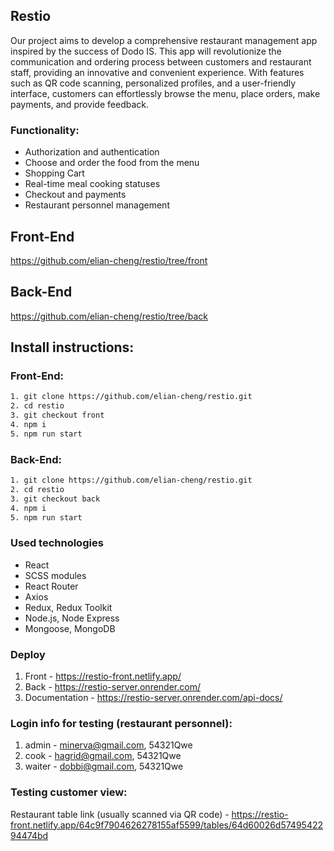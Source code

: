 ## Restio

Our project aims to develop a comprehensive restaurant management app inspired by the success of Dodo IS. This app will revolutionize the communication and ordering process between customers and restaurant staff, providing an innovative and convenient experience. With features such as QR code scanning, personalized profiles, and a user-friendly interface, customers can effortlessly browse the menu, place orders, make payments, and provide feedback.

### Functionality:

- Authorization and authentication
- Choose and order the food from the menu
- Shopping Cart
- Real-time meal cooking statuses
- Checkout and payments
- Restaurant personnel management

## Front-End

https://github.com/elian-cheng/restio/tree/front

## Back-End

https://github.com/elian-cheng/restio/tree/back

## Install instructions:

### Front-End:

```bash
1. git clone https://github.com/elian-cheng/restio.git
2. cd restio
3. git checkout front
4. npm i
5. npm run start
```

### Back-End:

```bash
1. git clone https://github.com/elian-cheng/restio.git
2. cd restio
3. git checkout back
4. npm i
5. npm run start
```

### Used technologies

- React
- SCSS modules
- React Router
- Axios
- Redux, Redux Toolkit
- Node.js, Node Express
- Mongoose, MongoDB

### Deploy
1. Front - https://restio-front.netlify.app/
2. Back - https://restio-server.onrender.com/
3. Documentation - https://restio-server.onrender.com/api-docs/

### Login info for testing (restaurant personnel):
1) admin - minerva@gmail.com, 54321Qwe
2) cook - hagrid@gmail.com, 54321Qwe
3) waiter - dobbi@gmail.com, 54321Qwe

### Testing customer view: 
Restaurant table link (usually scanned via QR code) - https://restio-front.netlify.app/64c9f7904626278155af5599/tables/64d60026d5749542294474bd
